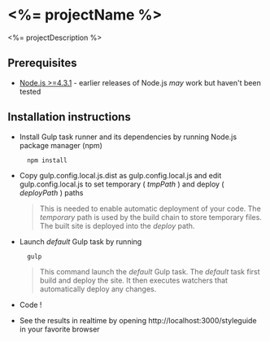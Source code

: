 <%= projectName %>
==================

<%= projectDescription %>

## Prerequisites

* [Node.js >=4.3.1](https://nodejs.org) - earlier releases of Node.js *may* work but haven't been tested

## Installation instructions

* Install Gulp task runner and its dependencies by running Node.js package manager (npm)

        npm install

* Copy gulp.config.local.js.dist as gulp.config.local.js and edit gulp.config.local.js to set temporary ( *tmpPath* ) and deploy ( *deployPath* ) paths

    >This is needed to enable automatic deployment of your code.
    >The *temporary* path is used by the build chain to store temporary files.
    >The built site is deployed into the *deploy* path.

* Launch *default* Gulp task by running

        gulp

    >This command launch the *default* Gulp task.
    >The *default* task first build and deploy the site.
    >It then executes watchers that automatically deploy any changes.

* Code !

* See the results in realtime by opening http://localhost:3000/styleguide in your favorite browser